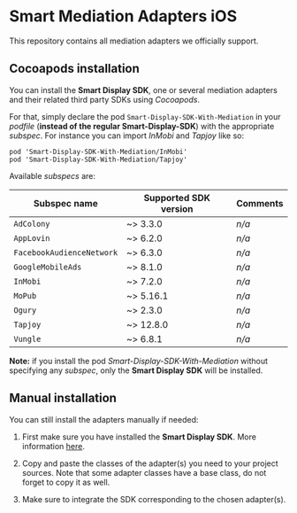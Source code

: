 # Smart Mediation Adapters iOS

This repository contains all mediation adapters we officially support.

## Cocoapods installation

You can install the __Smart Display SDK__, one or several mediation adapters and their related third party SDKs using _Cocoapods_.

For that, simply declare the pod ```Smart-Display-SDK-With-Mediation``` in your _podfile_ (__instead of the regular Smart-Display-SDK__) with the appropriate _subspec_. For instance you can import _InMobi_ and _Tapjoy_ like so:

```
pod 'Smart-Display-SDK-With-Mediation/InMobi'
pod 'Smart-Display-SDK-With-Mediation/Tapjoy'
```

Available _subspecs_ are:

| Subspec name | Supported SDK version | Comments |
| ------------ | --------------------- | -------- |
| ```AdColony``` | ~> 3.3.0 | _n/a_ |
| ```AppLovin``` | ~> 6.2.0 | _n/a_ |
| ```FacebookAudienceNetwork``` | ~> 6.3.0 | _n/a_ |
| ```GoogleMobileAds``` | ~> 8.1.0 | _n/a_ |
| ```InMobi``` | ~> 7.2.0 | _n/a_ |
| ```MoPub``` | ~> 5.16.1 | _n/a_ |
| ```Ogury``` | ~> 2.3.0 | _n/a_ |
| ```Tapjoy``` | ~> 12.8.0 | _n/a_ |
| ```Vungle``` | ~> 6.8.1 | _n/a_ |

__Note:__ if you install the pod _Smart-Display-SDK-With-Mediation_ without specifying any _subspec_, only the __Smart Display SDK__ will be installed.

## Manual installation

You can still install the adapters manually if needed:

1. First make sure you have installed the __Smart Display SDK__. More information [here](http://documentation.smartadserver.com/DisplaySDK/ios/gettingstarted.html).

2. Copy and paste the classes of the adapter(s) you need to your project sources. Note that some adapter classes have a base class, do not forget to copy it as well.

3. Make sure to integrate the SDK corresponding to the chosen adapter(s).
